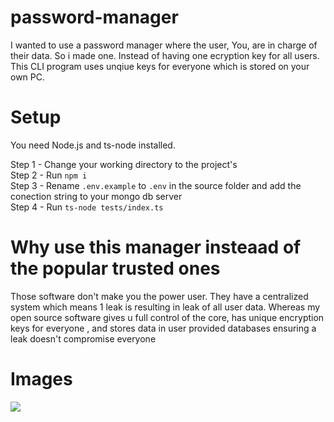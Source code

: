 # password-manager

I wanted to use a password manager where the user, You, are in charge of their data. So i made one. Instead of having one ecryption key for all users.  
This CLI program uses unqiue keys for everyone which is stored on your own PC.  

# Setup  
  
You need Node.js and ts-node installed.  
  
Step 1 - Change your working directory to the project's  
Step 2 - Run `npm i`  
Step 3 - Rename `.env.example` to `.env` in the source folder and add the conection string to your mongo db server  
Step 4 - Run `ts-node tests/index.ts`  

# Why use this manager insteaad of the popular trusted ones
Those software don't make you the power user. They have a centralized system which means 1 leak is resulting in leak of all user data. Whereas my open source software gives u full control of the core, has unique encryption keys for everyone  , and stores data in user provided databases ensuring a leak doesn't compromise everyone

# Images

<img src="![image](https://user-images.githubusercontent.com/68459855/137897773-65048143-4133-4354-9487-b12dabeeec4a.png)
"/>
